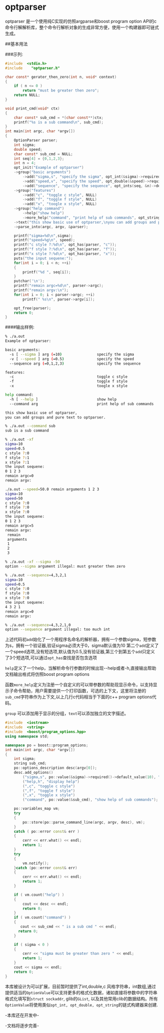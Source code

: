 optparser
===

optparser 是一个使用纯C实现的仿照argparse和boost program option API的c 命令行解解析库，整个命令行解析对象的生成非常方便，使用一个构建器即可链式生成。

##基本用法

###示列:

```c
#include  <stdio.h>
#include    "optparser.h"

char const* gerater_then_zero(int n, void* context)
{
    if ( n <= 0 )
        return "must be greater then zero";
    return NULL;
}

void print_cmd(void* ctx)
{
    char const* sub_cmd = *(char const**)ctx;
    printf("%s is a sub command\n", sub_cmd);
}
int main(int argc, char *argv[])
{
    OptionParser parser;
    int sigma;
    double speed;
    char const* sub_cmd = NULL;
    int seq[4] = {0,1,2,3};
    int n = 4;
    opt_init("Example of optparser")
    ->group("basic arguments")
        ->add("sigma,s", "specify the sigma", opt_int(&sigma)->required()->validator(gerater_then_zero)->default_value(10))
        ->add("speed,v", "specify the speed", opt_double(&speed)->required()->default_value(.5))
        ->add("sequence", "specify the sequence", opt_ints(seq, &n)->delimiters(",.|:")->default_value(seq, 4))
    ->group("features")
        ->add("c", "toggle c style", NULL)
        ->add("f", "toggle f style", NULL)
        ->add("x", "toogle x style", NULL)
    ->group("help command")
        ->help("show help")
        ->more_help("command", "print help of sub commands", opt_string(&sub_cmd), print_cmd, &sub_cmd)
    ->text("this show basic use of optparser,\nyou can add groups and pure text to optparser.")
    ->parse_into(argc, argv, &parser);

    printf("sigma=%d\n",sigma);
    printf("speed=%g\n", speed);
    printf("c style ?:%d\n", opt_has(parser, "c"));
    printf("f style ?:%d\n", opt_has(parser, "f"));
    printf("x style ?:%d\n", opt_has(parser, "x"));
    puts("the input sequene:");
    for(int i = 0; i < n; ++i)
    {
        printf("%d ", seq[i]);
    }
    putchar('\n');
    printf("remain argc=%d\n", parser->argc);
    printf("remain argv:\n");
    for(int i = 0; i < parser->argc; ++i)
        printf(" %s\n", parser->argv[i]);

    opt_free(parser);
    return 0;
}
```
####输出样例:
```bash
% ./a.out 
Example of optparser:

basic arguments:
  -s [ --sigma ] arg (=10)                specify the sigma
  -v [ --speed ] arg (=0.5)               specify the speed
  --sequence arg (=0,1,2,3)               specify the sequence

features:
  -c                                      toggle c style
  -f                                      toggle f style
  -x                                      toogle x style

help command:
  -h [ --help ]                           show help
  --command arg                           print help of sub commands

this show basic use of optparser,
you can add groups and pure text to optparser.

% ./a.out --command sub 
sub is a sub command

% ./a.out -xf  
sigma=10                                  
speed=0.5
c style ?:0
f style ?:1
x style ?:1 
the input sequene:
0 1 2 3 
remain argc=0
remain argv:

./a.out --speed=50.0 remain arguments 1 2 3 
sigma=10
speed=50
c style ?:0
f style ?:0
x style ?:0
the input sequene:
0 1 2 3 
remain argc=5
remain argv:
 remain
 arguments
 1
 2
 3

% ./a.out -xf --sigma -50 
option --sigma argument illegal: must greater then zero

% ./a.out --sequence=4,3,2,1   
sigma=10
speed=0.5
c style ?:0
f style ?:0
x style ?:0
the input sequene:
4 3 2 1 
remain argc=0
remain argv:

% ./a.out --sequence=4,3,2,1,0 
option --sequence argument illegal: too much int

```
上述代码初`add`始化了一个用程序名命名的解析器，拥有一个参数sigma，短参数为s，拥有一个验证器,验证sigma必须大于0，sigma默认值为10
第二个`add`定义了一个speed选项,没有短选项,默认值为0.5,没有验证器,第三个到第五个`add`只定义了3个短选项,可以通过`opt_has`查找是否包含选项

`help`定义了一个help，当解析命令行参数的时候出现--help或者-h,直接输出帮助文档输出格式将仿照boost program options

函数`more_help`定义为注册一个自定义的可以带参数的帮助现显示命令，以支持显示子命令帮助，用户需要提供一个打印函数，可选的上下文，这里将注册的`sub_cmd`字符串作为上下文,以上几行c代码相当于下面的c++ program options代码。

`group` 可以添加用于显示的分组，`text`可以添加独立的文字描述。

```cpp
#include  <iostream>
#include  <string>
#include  <boost/program_options.hpp>
using namespace std;

namespace po = boost::program_options;
int main(int argc, char *argv[])
{
    int sigma;
    string sub_cmd;
    po::options_description desc(argv[0]);
    desc.add_options()
        ("sigma,s", po::value(&sigma)->required()->default_value(10), "specify the sigma")
        ("help,h", "display help")
        (",c", "toggle c style")
        (",f", "toggle f style")
        (",x", "toggle x style")
        ("command", po::value(&sub_cmd), "show help of sub commands");

    po::variables_map vm;
    try
    {
        po::store(po::parse_command_line(argc, argv, desc), vm);
    }
    catch ( po::error const& err )
    {
        cerr << err.what() << endl;
        return 1;
    }
    try
    {
        vm.notify();
    }catch (po::error const& err)
    {
        cerr << err.what() << endl;
        return 1;
    }

    if ( vm.count("help") )
    {
        cout << desc << endl;
        return 0;
    }
    if ( vm.count("command") )
    {
       cout << sub_cmd << " is a sub cmd " << endl;
      return 0; 
    }

    if ( sigma < 0 )
    {
        cerr << "sigma must be greater than zero " << endl;
        return 1;
    }
    cout << sigma << endl;
    return 0;
}
```

本库被设计为可以扩展，目前暂时提供了int,double,c 风格字符串，int数组,通过提供适当的`OptionValue`可以支持更多的格式化数据，诸如直接将参数中的字符串格式化填写到`struct sockaddr`, glib的`GList`, 以及其他常用clib的数据结构。所有`OptionValue`将使用类似`opt_int, opt_double, opt_string`的链式构建器来创建.

-本库还在开发中-

-文档将逐步完善-
